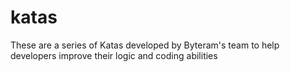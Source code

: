 # katas
These are a series of Katas developed by Byteram's team to help developers improve their logic and coding abilities

